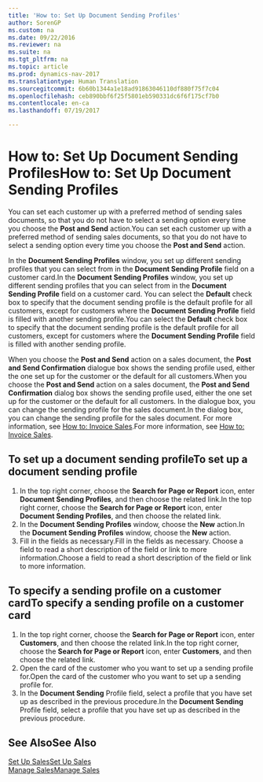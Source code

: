```yaml
---
title: 'How to: Set Up Document Sending Profiles'
author: SorenGP
ms.custom: na
ms.date: 09/22/2016
ms.reviewer: na
ms.suite: na
ms.tgt_pltfrm: na
ms.topic: article
ms.prod: dynamics-nav-2017
ms.translationtype: Human Translation
ms.sourcegitcommit: 6b60b1344a1e18ad91863046110df880f75f7c04
ms.openlocfilehash: ceb890bbf6f25f5801eb590331dc6f6f175cf7b0
ms.contentlocale: en-ca
ms.lasthandoff: 07/19/2017

---
```


# <a name="how-to-set-up-document-sending-profiles"></a><span data-ttu-id="266b3-102">How to: Set Up Document Sending Profiles</span><span class="sxs-lookup"><span data-stu-id="266b3-102">How to: Set Up Document Sending Profiles</span></span>
<span data-ttu-id="266b3-103">You can set each customer up with a preferred method of sending sales documents, so that you do not have to select a sending option every time you choose the **Post and Send** action.</span><span class="sxs-lookup"><span data-stu-id="266b3-103">You can set each customer up with a preferred method of sending sales documents, so that you do not have to select a sending option every time you choose the **Post and Send** action.</span></span>

<span data-ttu-id="266b3-104">In the **Document Sending Profiles** window, you set up different sending profiles that you can select from in the **Document Sending Profile** field on a customer card.</span><span class="sxs-lookup"><span data-stu-id="266b3-104">In the **Document Sending Profiles** window, you set up different sending profiles that you can select from in the **Document Sending Profile** field on a customer card.</span></span> <span data-ttu-id="266b3-105">You can select the **Default** check box to specify that the document sending profile is the default profile for all customers, except for customers where the **Document Sending Profile** field is filled with another sending profile.</span><span class="sxs-lookup"><span data-stu-id="266b3-105">You can select the **Default** check box to specify that the document sending profile is the default profile for all customers, except for customers where the **Document Sending Profile** field is filled with another sending profile.</span></span>

<span data-ttu-id="266b3-106">When you choose the **Post and Send** action on a sales document, the **Post and Send Confirmation** dialogue box shows the sending profile used, either the one set up for the customer or the default for all customers.</span><span class="sxs-lookup"><span data-stu-id="266b3-106">When you choose the **Post and Send** action on a sales document, the **Post and Send Confirmation** dialog box shows the sending profile used, either the one set up for the customer or the default for all customers.</span></span> <span data-ttu-id="266b3-107">In the dialogue box, you can change the sending profile for the sales document.</span><span class="sxs-lookup"><span data-stu-id="266b3-107">In the dialog box, you can change the sending profile for the sales document.</span></span> <span data-ttu-id="266b3-108">For more information, see [How to: Invoice Sales](sales-how-invoice-sales.md).</span><span class="sxs-lookup"><span data-stu-id="266b3-108">For more information, see [How to: Invoice Sales](sales-how-invoice-sales.md).</span></span>

## <a name="to-set-up-a-document-sending-profile"></a><span data-ttu-id="266b3-109">To set up a document sending profile</span><span class="sxs-lookup"><span data-stu-id="266b3-109">To set up a document sending profile</span></span>
1. <span data-ttu-id="266b3-110">In the top right corner, choose the **Search for Page or Report** icon, enter **Document Sending Profiles**, and then choose the related link.</span><span class="sxs-lookup"><span data-stu-id="266b3-110">In the top right corner, choose the **Search for Page or Report** icon, enter **Document Sending Profiles**, and then choose the related link.</span></span>
2. <span data-ttu-id="266b3-111">In the **Document Sending Profiles** window, choose the **New** action.</span><span class="sxs-lookup"><span data-stu-id="266b3-111">In the **Document Sending Profiles** window, choose the **New** action.</span></span>
3. <span data-ttu-id="266b3-112">Fill in the fields as necessary.</span><span class="sxs-lookup"><span data-stu-id="266b3-112">Fill in the fields as necessary.</span></span> <span data-ttu-id="266b3-113">Choose a field to read a short description of the field or link to more information.</span><span class="sxs-lookup"><span data-stu-id="266b3-113">Choose a field to read a short description of the field or link to more information.</span></span>

## <a name="to-specify-a-sending-profile-on-a-customer-card"></a><span data-ttu-id="266b3-114">To specify a sending profile on a customer card</span><span class="sxs-lookup"><span data-stu-id="266b3-114">To specify a sending profile on a customer card</span></span>
1. <span data-ttu-id="266b3-115">In the top right corner, choose the **Search for Page or Report** icon, enter **Customers**, and then choose the related link.</span><span class="sxs-lookup"><span data-stu-id="266b3-115">In the top right corner, choose the **Search for Page or Report** icon, enter **Customers**, and then choose the related link.</span></span>
2. <span data-ttu-id="266b3-116">Open the card of the customer who you want to set up a sending profile for.</span><span class="sxs-lookup"><span data-stu-id="266b3-116">Open the card of the customer who you want to set up a sending profile for.</span></span>
3. <span data-ttu-id="266b3-117">In the **Document Sending** Profile field, select a profile that you have set up as described in the previous procedure.</span><span class="sxs-lookup"><span data-stu-id="266b3-117">In the **Document Sending** Profile field, select a profile that you have set up as described in the previous procedure.</span></span>

## <a name="see-also"></a><span data-ttu-id="266b3-118">See Also</span><span class="sxs-lookup"><span data-stu-id="266b3-118">See Also</span></span>  
[<span data-ttu-id="266b3-119">Set Up Sales</span><span class="sxs-lookup"><span data-stu-id="266b3-119">Set Up Sales</span></span>](sales-setup-sales.md)  
[<span data-ttu-id="266b3-120">Manage Sales</span><span class="sxs-lookup"><span data-stu-id="266b3-120">Manage Sales</span></span>](sales-manage-sales.md)

